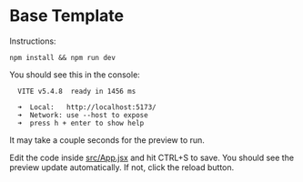 # Base Template

Instructions:

```
npm install && npm run dev
```

You should see this in the console:

```
  VITE v5.4.8  ready in 1456 ms

  ➜  Local:   http://localhost:5173/
  ➜  Network: use --host to expose
  ➜  press h + enter to show help
```

It may take a couple seconds for the preview to run.

Edit the code inside [src/App.jsx](src/App.jsx) and hit CTRL+S to save. You should see the preview update automatically. If not, click the reload button.